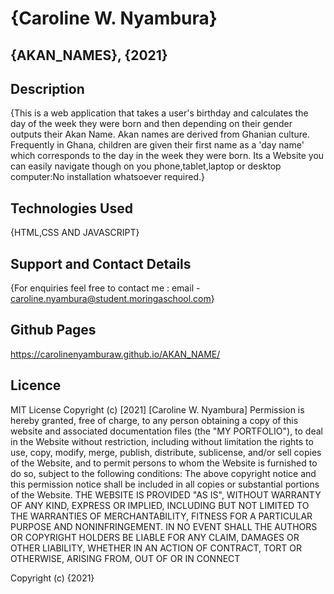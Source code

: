 # {Caroline W. Nyambura}
## {AKAN_NAMES}, {2021}

## Description
{This is a web application that takes a user's birthday and calculates the day of the week they were born and then depending on their gender outputs their Akan Name. Akan names are derived from Ghanian culture. Frequently in Ghana, children are given their first name as a 'day name' which corresponds to the day in the week they were born. Its a Website you can easily navigate though on you phone,tablet,laptop or desktop computer:No installation whatsoever required.}

## Technologies Used
{HTML,CSS AND JAVASCRIPT}

## Support and Contact Details
{For enquiries feel free to contact me : email - caroline.nyambura@student.moringaschool.com}

## Github Pages
https://carolinenyamburaw.github.io/AKAN_NAME/

## Licence 

MIT License
Copyright (c) [2021] [Caroline W. Nyambura]
Permission is hereby granted, free of charge, to any person obtaining a copy
of this website and associated documentation files (the "MY PORTFOLIO"), to deal
in the Website without restriction, including without limitation the rights
to use, copy, modify, merge, publish, distribute, sublicense, and/or sell
copies of the Website, and to permit persons to whom the Website is
furnished to do so, subject to the following conditions:
The above copyright notice and this permission notice shall be included in all
copies or substantial portions of the Website.
THE WEBSITE IS PROVIDED "AS IS", WITHOUT WARRANTY OF ANY KIND, EXPRESS OR
IMPLIED, INCLUDING BUT NOT LIMITED TO THE WARRANTIES OF MERCHANTABILITY,
FITNESS FOR A PARTICULAR PURPOSE AND NONINFRINGEMENT. IN NO EVENT SHALL THE
AUTHORS OR COPYRIGHT HOLDERS BE LIABLE FOR ANY CLAIM, DAMAGES OR OTHER
LIABILITY, WHETHER IN AN ACTION OF CONTRACT, TORT OR OTHERWISE, ARISING FROM,
OUT OF OR IN CONNECT


Copyright (c) {2021} 